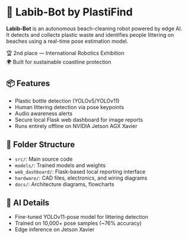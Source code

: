 # 🤖 Labib-Bot by PlastiFind

**Labib-Bot** is an autonomous beach-cleaning robot powered by edge AI.  
It detects and collects plastic waste and identifies people littering on beaches using a real-time pose estimation model.

🏆 2nd place — International Robotics Exhibition  
🌍 Built for sustainable coastline protection

## 📦 Features

- Plastic bottle detection (YOLOv5/YOLOv11)
- Human littering detection via pose keypoints
- Audio awareness alerts
- Secure local Flask web dashboard for image reports
- Runs entirely offline on NVIDIA Jetson AGX Xavier

## 📁 Folder Structure
- `src/`: Main source code
- `models/`: Trained models and weights
- `web_dashboard/`: Flask-based local reporting interface
- `hardware/`: CAD files, electronics, and wiring diagrams
- `docs/`: Architecture diagrams, flowcharts

## 🧠 AI Details
- Fine-tuned YOLOv11-pose model for littering detection
- Trained on 10,000+ pose samples (~76% accuracy)
- Edge inference on Jetson Xavier





